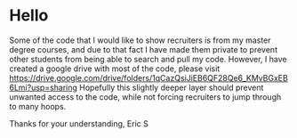 # Hello

Some of the code that I would like to show recruiters is from my master degree courses, and due to that fact I have made them private to prevent other students from being able to search and pull my code. However, I have created a google drive with most of the code, please visit https://drive.google.com/drive/folders/1qCazQsiJiEB6QF28Qe6_KMvBGxEB6Lmi?usp=sharing
Hopefully this slightly deeper layer should prevent unwanted access to the code, while not forcing recruiters to jump through to many hoops.

Thanks for your understanding,
Eric S
